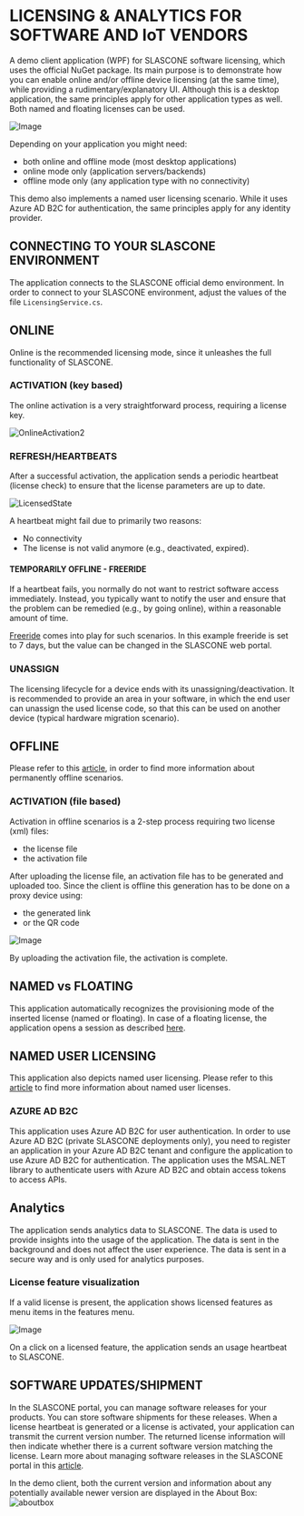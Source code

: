 # LICENSING & ANALYTICS FOR SOFTWARE AND IoT VENDORS
A demo client application (WPF) for SLASCONE software licensing, which uses the official NuGet package. Its main purpose is to demonstrate how you can enable online and/or offline device licensing (at the same time), while providing a rudimentary/explanatory UI. Although this is a desktop application, the same principles apply for other application types as well. Both named and floating licenses can be used.

![Image](https://github.com/user-attachments/assets/ba2b1545-420d-499d-b8d1-77e1c9e19f88)

Depending on your application you might need:

- both online and offline mode (most desktop applications)
- online mode only (application servers/backends)
- offline mode only (any application type with no connectivity)

This demo also implements a named user licensing scenario. While it uses Azure AD B2C for authentication, the same principles apply for any identity provider.

## CONNECTING TO YOUR SLASCONE ENVIRONMENT

The application connects to the SLASCONE official demo environment. In order to connect to your SLASCONE environment, adjust the values of the file `LicensingService.cs`.

## ONLINE

Online is the recommended licensing mode, since it unleashes the full functionality of SLASCONE.

### ACTIVATION (key based)
The online activation is a very straightforward process, requiring a license key.

![OnlineActivation2](https://github.com/user-attachments/assets/ee8f24be-fd53-4d22-98b3-6bdc1b3ca507)

### REFRESH/HEARTBEATS
After a successful activation, the application sends a periodic heartbeat (license check) to ensure that the license parameters are up to date.

![LicensedState](https://github.com/user-attachments/assets/90b82234-74fd-4892-b43b-44b0711ea787)

A heartbeat might fail due to primarily two reasons:
- No connectivity
- The license is not valid anymore (e.g., deactivated, expired).

#### TEMPORARILY OFFLINE - FREERIDE
If a heartbeat fails, you normally do not want to restrict software access immediately. Instead, you typically want to notify the user and ensure that the problem can be remedied (e.g., by going online), within a reasonable amount of time.

[Freeride](https://support.slascone.com/hc/en-us/articles/7702036319261#freeride) comes into play for such scenarios. In this example freeride is set to 7 days, but the value can be changed in the SLASCONE web portal.

### UNASSIGN
The licensing lifecycle for a device ends with its unassigning/deactivation. It is recommended to provide an area in your software, in which the end user can unassign the used license code, so that this can be used on another device (typical hardware migration scenario).

## OFFLINE
Please refer to this [article](https://support.slascone.com/hc/en-us/articles/4412248454161), in order to find more information about permanently offline scenarios.

### ACTIVATION (file based)

Activation in offline scenarios is a 2-step process requiring two license (xml) files:

- the license file
- the activation file

After uploading the license file, an activation file has to be generated and uploaded too. Since the client is offline this generation has to be done on a proxy device using:
- the generated link
- or the QR code

![Image](https://github.com/user-attachments/assets/4d334242-2827-44b2-8ac0-4b5faaf159d2)

By uploading the activation file, the activation is complete.

## NAMED vs FLOATING

This application automatically recognizes the provisioning mode of the inserted license (named or floating). In case of a floating license, the application opens a session as described [here](https://support.slascone.com/hc/en-us/articles/360016001677-NAMED-DEVICE-LICENSES).

## NAMED USER LICENSING
This application also depicts named user licensing. 
Please refer to this [article](https://support.slascone.com/hc/en-us/articles/360017647817-NAMED-USER-LICENSES) to find more information about named user licenses.

### AZURE AD B2C
This application uses Azure AD B2C for user authentication. In order to use Azure AD B2C (private SLASCONE deployments only), you need to register an application in your Azure AD B2C tenant and configure the application to use Azure AD B2C for authentication. The application uses the MSAL.NET library to authenticate users with Azure AD B2C and obtain access tokens to access APIs.

## Analytics

The application sends analytics data to SLASCONE. 
The data is used to provide insights into the usage of the application. 
The data is sent in the background and does not affect the user experience. 
The data is sent in a secure way and is only used for analytics purposes.

### License feature visualization

If a valid license is present, the application shows licensed features as menu items in the features menu.

![Image](https://github.com/user-attachments/assets/559622e3-75e7-420c-90c6-f6471f24f6ea)

On a click on a licensed feature, the application sends an usage heartbeat to SLASCONE. 

## SOFTWARE UPDATES/SHIPMENT

In the SLASCONE portal, you can manage software releases for your products. You can store software shipments for these releases. 
When a license heartbeat is generated or a license is activated, your application can transmit the current version number. 
The returned license information will then indicate whether there is a current software version matching the license. 
Learn more about managing software releases in the SLASCONE portal in this [article](https://support.slascone.com/hc/en-us/articles/360016055257-CREATING-A-PRODUCT).

In the demo client, both the current version and information about any potentially available newer version are displayed in the About Box:
![aboutbox](https://github.com/user-attachments/assets/746d1550-9c87-4ad5-9c33-87707ac683f8)


